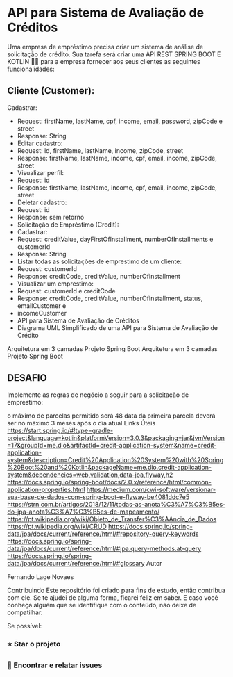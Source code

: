 # API para Sistema de Avaliação de Créditos
Uma empresa de empréstimo precisa criar um sistema de análise de solicitação de crédito. Sua tarefa será criar uma API REST SPRING BOOT E KOTLIN 🍃💜 para a empresa fornecer aos seus clientes as seguintes funcionalidades:

## Cliente (Customer):
Cadastrar:
- Request: firstName, lastName, cpf, income, email, password, zipCode e street
- Response: String
- Editar cadastro:
- Request: id, firstName, lastName, income, zipCode, street
- Response: firstName, lastName, income, cpf, email, income, zipCode, street
- Visualizar perfil:
- Request: id
- Response: firstName, lastName, income, cpf, email, income, zipCode, street
- Deletar cadastro:
- Request: id
- Response: sem retorno
- Solicitação de Empréstimo (Credit):
- Cadastrar:
- Request: creditValue, dayFirstOfInstallment, numberOfInstallments e customerId
- Response: String
- Listar todas as solicitações de emprestimo de um cliente:
- Request: customerId
- Response: creditCode, creditValue, numberOfInstallment
- Visualizar um emprestimo:
- Request: customerId e creditCode
- Response: creditCode, creditValue, numberOfInstallment, status, emailCustomer e 
-  incomeCustomer
- API para Sistema de Avaliação de Créditos
- Diagrama UML Simplificado de uma API para Sistema de Avaliação de Crédito

Arquitetura em 3 camadas Projeto Spring Boot
Arquitetura em 3 camadas Projeto Spring Boot

## DESAFIO
Implemente as regras de negócio a seguir para a solicitação de empréstimo:

o máximo de parcelas permitido será 48
data da primeira parcela deverá ser no máximo 3 meses após o dia atual
Links Úteis
https://start.spring.io/#!type=gradle-project&language=kotlin&platformVersion=3.0.3&packaging=jar&jvmVersion=17&groupId=me.dio&artifactId=credit-application-system&name=credit-application-system&description=Credit%20Application%20System%20with%20Spring%20Boot%20and%20Kotlin&packageName=me.dio.credit-application-system&dependencies=web,validation,data-jpa,flyway,h2
https://docs.spring.io/spring-boot/docs/2.0.x/reference/html/common-application-properties.html
https://medium.com/cwi-software/versionar-sua-base-de-dados-com-spring-boot-e-flyway-be4081ddc7e5
https://strn.com.br/artigos/2018/12/11/todas-as-anota%C3%A7%C3%B5es-do-jpa-anota%C3%A7%C3%B5es-de-mapeamento/
https://pt.wikipedia.org/wiki/Objeto_de_Transfer%C3%AAncia_de_Dados
https://pt.wikipedia.org/wiki/CRUD
https://docs.spring.io/spring-data/jpa/docs/current/reference/html/#repository-query-keywords
https://docs.spring.io/spring-data/jpa/docs/current/reference/html/#jpa.query-methods.at-query
https://docs.spring.io/spring-data/jpa/docs/current/reference/html/#glossary
Autor

Fernando Lage Novaes


Contribuindo
Este repositório foi criado para fins de estudo, então contribua com ele.
Se te ajudei de alguma forma, ficarei feliz em saber. E caso você conheça alguém que se identifique com o conteúdo, não deixe de compatilhar.

Se possível:

### ⭐️ Star o projeto

### 🐛 Encontrar e relatar issues
